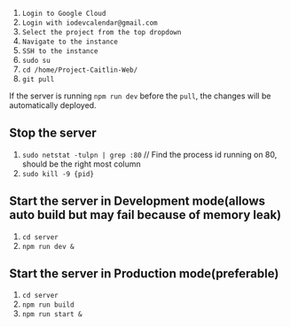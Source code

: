 1. `Login to Google Cloud`
2. `Login with iodevcalendar@gmail.com`
3. `Select the project from the top dropdown`
4. `Navigate to the instance`
5. `SSH to the instance`
6. `sudo su`
7. `cd /home/Project-Caitlin-Web/`
8. `git pull`

If the server is running `npm run dev` before the `pull`, the changes will be automatically deployed.

## Stop the server
1. `sudo netstat -tulpn | grep :80` // Find the process id running on 80, should be the right most column
2. `sudo kill -9 {pid}`

## Start the server in Development mode(allows auto build but may fail because of memory leak)
1. `cd server`
2. `npm run dev &`

## Start the server in Production mode(preferable)
1. `cd server`
2. `npm run build`
3. `npm run start &`
